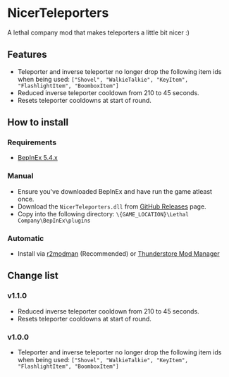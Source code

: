 # NicerTeleporters

A lethal company mod that makes teleporters a little bit nicer :)

## Features
- Teleporter and inverse teleporter no longer drop the following item ids when being used: `["Shovel", "WalkieTalkie", "KeyItem", "FlashlightItem", "BoomboxItem"]`
- Reduced inverse teleporter cooldown from 210 to 45 seconds.
- Resets teleporter cooldowns at start of round.

## How to install

### Requirements
- [BepInEx 5.4.x](https://github.com/BepInEx/BepInEx)

### Manual
- Ensure you've downloaded BepInEx and have run the game atleast once.
- Download the `NicerTeleporters.dll` from [GitHub Releases](https://github.com/rhydiaan/NicerTeleporters/releases) page.
- Copy into the following directory: `\{GAME_LOCATION}\Lethal Company\BepInEx\plugins`

### Automatic
- Install via [r2modman](https://thunderstore.io/c/lethal-company/p/ebkr/r2modman/) (Recommended) or [Thunderstore Mod Manager](https://www.overwolf.com/oneapp/thunderstore-mod-manager)

## Change list
### v1.1.0
- Reduced inverse teleporter cooldown from 210 to 45 seconds.
- Resets teleporter cooldowns at start of round.

### v1.0.0
- Teleporter and inverse teleporter no longer drop the following item ids when being used: `["Shovel", "WalkieTalkie", "KeyItem", "FlashlightItem", "BoomboxItem"]`